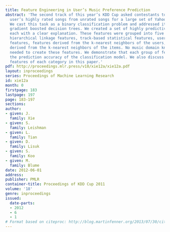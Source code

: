 ```yaml
---
title: Feature Engineering in User’s Music Preference Prediction
abstract: 'The second track of this year’s KDD Cup asked contestants to separate a
  user’s highly rated songs from unrated songs for a large set of Yahoo! Music listeners.
  We cast this task as a binary classification problem and addressed it utilizing
  gradient boosted decision trees. We created a set of highly predictive features,
  each with a clear explanation. These features were grouped into five categories:
  hierarchical linkage features, track-based statistical features, user-based statistical
  features, features derived from the k-nearest neighbors of the users, and features
  derived from the k-nearest neighbors of the items. No music domain knowledge was
  needed to create these features. We demonstrate that each group of features improved
  the prediction accuracy of the classification model. We also discuss the top predictive
  features of each category in this paper.'
pdf: http://proceedings.mlr.press/v18/xie12a/xie12a.pdf
layout: inproceedings
series: Proceedings of Machine Learning Research
id: xie12a
month: 0
firstpage: 183
lastpage: 197
page: 183-197
sections: 
author:
- given: J.
  family: Xie
- given: S.
  family: Leishman
- given: L.
  family: Tian
- given: D.
  family: Lisuk
- given: S.
  family: Koo
- given: M.
  family: Blume
date: 2012-06-01
address: 
publisher: PMLR
container-title: Proceedings of KDD Cup 2011
volume: '18'
genre: inproceedings
issued:
  date-parts:
  - 2012
  - 6
  - 1
# Format based on citeproc: http://blog.martinfenner.org/2013/07/30/citeproc-yaml-for-bibliographies/
---
```

